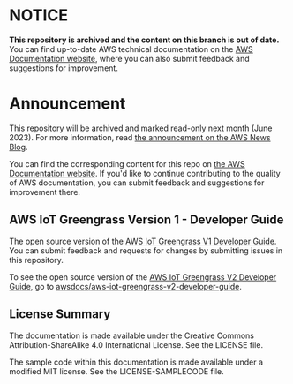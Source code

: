 # NOTICE

**This repository is archived and the content on this branch is out of date.** You can find up-to-date AWS technical documentation on the [AWS Documentation website](https://docs.aws.amazon.com/), where you can also submit feedback and suggestions for improvement.

# Announcement

This repository will be archived and marked read-only next month (June 2023). For more information, read [the announcement on the AWS News Blog](https://aws.amazon.com/blogs/aws/retiring-the-aws-documentation-on-github/).

You can find the corresponding content for this repo on [the AWS Documentation website](https://docs.aws.amazon.com/greengrass/v1/developerguide). If you'd like to continue contributing to the quality of AWS documentation, you can submit feedback and suggestions for improvement there.

## AWS IoT Greengrass Version 1 - Developer Guide

The open source version of the [AWS IoT Greengrass V1 Developer Guide](https://docs.aws.amazon.com/greengrass/latest/developerguide/what-is-gg.html). You can submit feedback and requests for changes by submitting issues in this repository.

To see the open source version of the [AWS IoT Greengrass V2 Developer Guide](https://docs.aws.amazon.com/greengrass/v2/developerguide/what-is-iot-greengrass.html), go to [awsdocs/aws-iot-greengrass-v2-developer-guide](https://github.com/awsdocs/aws-iot-greengrass-v2-developer-guide).

## License Summary

The documentation is made available under the Creative Commons Attribution-ShareAlike 4.0 International License. See the LICENSE file.

The sample code within this documentation is made available under a modified MIT license. See the LICENSE-SAMPLECODE file.
